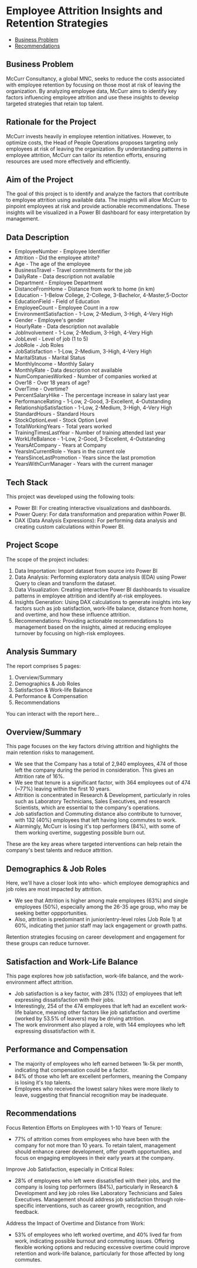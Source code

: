# Employee Attrition Insights and Retention Strategies

- [Business Problem](#business-problem)
- [Recommendations](#recommendations)

## Business Problem
McCurr Consultancy, a global MNC, seeks to reduce the costs associated with employee retention by focusing on those most at risk of leaving the organization. By analyzing employee data, McCurr aims to identify key factors influencing employee attrition and use these insights to develop targeted strategies that retain top talent.

## Rationale for the Project
McCurr invests heavily in employee retention initiatives. However, to optimize costs, the Head of People Operations proposes targeting only employees at risk of leaving the organization. By understanding patterns in employee attrition, McCurr can tailor its retention efforts, ensuring resources are used more effectively and efficiently.

## Aim of the Project
The goal of this project is to identify and analyze the factors that contribute to employee attrition using available data. The insights will allow McCurr to pinpoint employees at risk and provide actionable recommendations. These insights will be visualized in a Power BI dashboard for easy interpretation by management.

## Data Description
- EmployeeNumber - Employee Identifier
- Attrition - Did the employee attrite?
- Age - The age of the employee
- BusinessTravel - Travel commitments for the job
- DailyRate - Data description not available
- Department - Employee Department
- DistanceFromHome - Distance from work to home (in km)
- Education - 1-Below College, 2-College, 3-Bachelor, 4-Master,5-Doctor
- EducationField - Field of Education
- EmployeeCount - Employee Count in a row
- EnvironmentSatisfaction - 1-Low, 2-Medium, 3-High, 4-Very High
- Gender - Employee's gender
- HourlyRate - Data description not available
- JobInvolvement - 1-Low, 2-Medium, 3-High, 4-Very High
- JobLevel - Level of job (1 to 5)
- JobRole - Job Roles
- JobSatisfaction - 1-Low, 2-Medium, 3-High, 4-Very High
- MaritalStatus - Marital Status
- MonthlyIncome - Monthly Salary
- MonthlyRate - Data description not available
- NumCompaniesWorked - Number of companies worked at
- Over18 - Over 18 years of age?
- OverTime - Overtime?
- PercentSalaryHike - The percentage increase in salary last year
- PerformanceRating - 1-Low, 2-Good, 3-Excellent, 4-Outstanding
- RelationshipSatisfaction - 1-Low, 2-Medium, 3-High, 4-Very High
- StandardHours - Standard Hours
- StockOptionLevel - Stock Option Level
- TotalWorkingYears - Total years worked
- TrainingTimesLastYear - Number of training attended last year
- WorkLifeBalance - 1-Low, 2-Good, 3-Excellent, 4-Outstanding
- YearsAtCompany - Years at Company
- YearsInCurrentRole - Years in the current role
- YearsSinceLastPromotion - Years since the last promotion
- YearsWithCurrManager - Years with the current manager

## Tech Stack
This project was developed using the following tools:
- Power BI: For creating interactive visualizations and dashboards.
- Power Query: For data transformation and preparation within Power BI.
- DAX (Data Analysis Expressions): For performing data analysis and creating custom calculations within Power BI.

## Project Scope
The scope of the project includes:
1. Data Importation: Import dataset from source into Power BI
2. Data Analysis: Performing exploratory data analysis (EDA) using Power Query to clean and transform the dataset.
3. Data Visualization: Creating interactive Power BI dashboards to visualize patterns in employee attrition and identify at-risk employees.
4. Insights Generation: Using DAX calculations to generate insights into key factors such as job satisfaction, work-life balance, distance from home, and overtime, and how these influence attrition.
5. Recommendations: Providing actionable recommendations to management based on the insights, aimed at reducing employee turnover by focusing on high-risk employees.

## Analysis Summary
The report comprises 5 pages:
1. Overview/Summary
2. Demographics & Job Roles
3. Satisfaction & Work-life Balance
4. Performance & Compensation
5. Recommendations

You can interact with the report here...

## Overview/Summary
This page focuses on the key factors driving attrition and highlights the main retention risks to management.
- We see that the Company has a total of 2,940 employees, 474 of those left the company during the period in consideration. This gives an Attrition rate of 16%.
- We see that tenure is a significant factor, with 364 employees out of 474 (~77%) leaving within the first 10 years.
- Attrition is concentrated in Research & Development, particularly in roles such as Laboratory Technicians, Sales Executives, and research Scientists, which are essential to the company's operations.
- Job satisfaction and Commuting distance also contribute to turnover, with 132 (40%) employees that left having long commutes to work.
- Alarmingly, McCurr is losing it's top performers (84%), with some of them working overtime, suggesting possible burn out.

These are the key areas where targeted interventions can help retain the company's best talents and reduce attrition.

## Demographics & Job Roles
Here, we'll have a closer look into who- which employee demographics and job roles are most impacted by attrition.
- We see that Attrition is higher among male employees (63%) and single employees (50%), especially among the 26-35 age group, who may be seeking better oppportunities.
- Also, attrition is predominant in junior/entry-level roles (Job Role 1) at 60%, indicating thet junior staff may lack engagement or growth paths.

Retention strategies focusing on career development and engagement for these groups can reduce turnover.

## Satisfaction and Work-Life Balance
This page explores how job satisfaction, work-life balance, and the work-environment affect attrition.
- Job satisfaction is a key factor, with 28% (132) of employees that left expressing dissatisfaction with their jobs.
- Interestingly, 254 of the 474 employees that left had an excellent work-life balance, meaning other factors like job satisfaction and overtime (worked by 53.5% of leavers) may be driving attrition.
- The work environment also played a role, with 144 employees who left expressing dissatisfaction with it.

## Performance and Compensation
- The majority of employees who left earned between 1k-5k per month, indicating that compensation could be a factor.
- 84% of those who left are excellent performers, meaning the Company is losing it's top talents.
- Employees who received the lowest salary hikes were more likely to leave, suggesting that financial recognition may be inadequate.

## Recommendations

Focus Retention Efforts on Employees with 1-10 Years of Tenure:

- 77% of attrition comes from employees who have been with the company for not more than 10 years. To retain talent, management should enhance career development, offer growth opportunities, and focus on engaging employees in their early years at the company.

Improve Job Satisfaction, especially in Critical Roles:

- 28% of employees who left were dissatisfied with their jobs, and the company is losing top performers (84%), particularly in Research & Development and key job roles like Laboratory Technicians and Sales Executives. Management should address job satisfaction through role-specific interventions, such as career growth, recognition, and feedback.


Address the Impact of Overtime and Distance from Work:

- 53% of employees who left worked overtime, and 40% lived far from work, indicating possible burnout and commuting issues. Offering flexible working options and reducing excessive overtime could improve retention and work-life balance, particularly for those affected by long commutes.
